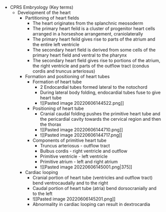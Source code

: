 - CPRS Embryology (Key terms)
	- Development of the heart
		- Partitioning of heart fields
			- The heart originates from the splanchnic meosoderm
			- The primary heart feild is a cluster of progenitor heart cells arranged in a horseshoe arrangement, craniolaterally
			- The primary heart feild gives rise to parts of the atrium and the entire left ventricle
			- The secondary heart field is derived from some cells of the primary heart field and ventral to the pharynx
			- The secondary heart field gives rise to portions of the atrium, the right ventricle and parts of the outflow tract (condus cordis and truncus arteriosus)
		- Formation and positioning of heart tubes
			- Formation of heart tube
				- 2 Endocardial tubes formed lateral to the notochord
				- During lateral body folding, endocardial tubes fuse to give heart tube
				- ![[Pasted image 20220606144522.png]]
			- Positioning of heart tube
				- Cranial caudal folding pushes the primitive heart tube and the pericardial cavity towards the cervical region and then the thorax
				- ![[Pasted image 20220606144710.png]]
				- ![[Pasted image 20220606144717.png]]
			- Components of primitive heart tube
				- Truncus arteriosus - outflow tract
				- Bulbus cordis - right ventricle and outflow
				- Primitive ventricle - left ventricle
				- Primitive atrium - left and right atrium
				- ![[Pasted image 20220606145001.png|375]]
		- Cardiac looping
			- Cranial portion of heart tube (ventricles and outflow tract) bend ventrocaudally and to the right
			- Caudal portion of heart tube (atria) bend dorsocranially and to the left
			- ![[Pasted image 20220606145201.png]]
			- Abnormality in cardiac looping can result in dextrocardia